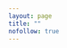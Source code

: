 ```yaml
---
layout: page
title: ""
nofollow: true
---
```


<script async type="module" src="/assets/api.js"></script>

<style>
#result.success { color: green; }
#result.fail { color: red; }
</style>

<span id="result"></span>

<script>

(async () => {

    const resultSpan = document.getElementById("result");
    
    try {
        const urlParams = new URLSearchParams(window.location.search);
        const unsubToken = urlParams.get('unsubToken');

        if (!unsubToken) throw "No unsubscribe token provided";

        const api = await import("/assets/api.js");

        await api.call('POST', '/api/mailinglist/unsubscribe', {
            body: { unsubToken },
        });

        resultSpan.className = "success";
        resultSpan.innerHTML = "You have been unsubscribed! Please go on about your day.";

    } catch (e) {
        resultSpan.className = "fail";
        resultSpan.innerHTML = e;
    }

})();

</script>

